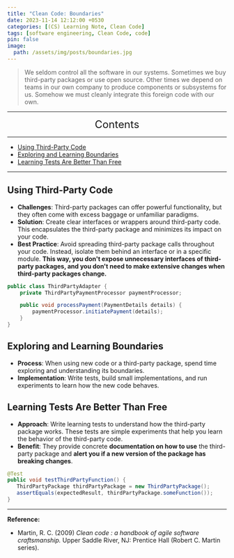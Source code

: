 ```yaml
---
title: "Clean Code: Boundaries"
date: 2023-11-14 12:12:00 +0530
categories: [(CS) Learning Note, Clean Code]
tags: [software engineering, Clean Code, code]
pin: false
image:
  path: /assets/img/posts/boundaries.jpg
---
```


>We seldom control all the software in our systems. Sometimes we buy third-party packages or use open source. Other times we depend on teams in our own company to produce components or subsystems for us. Somehow we must cleanly integrate this foreign code with our own.

---
<center><font size='5'> Contents </font></center>

---

<!-- TOC -->
  * [Using Third-Party Code](#using-third-party-code)
  * [Exploring and Learning Boundaries](#exploring-and-learning-boundaries)
  * [Learning Tests Are Better Than Free](#learning-tests-are-better-than-free)
<!-- TOC -->

---

## Using Third-Party Code

- **Challenges**: Third-party packages can offer powerful functionality, but they often come with excess baggage or unfamiliar paradigms.
- **Solution**: Create clear interfaces or wrappers around third-party code. This encapsulates the third-party package and minimizes its impact on your code. 
- **Best Practice**: Avoid spreading third-party package calls throughout your code. Instead, isolate them behind an interface or in a specific module. **This way, you don't expose unnecessary interfaces of third-party packages, and you don't need to make extensive changes when third-party packages change.**

```java
public class ThirdPartyAdapter {
    private ThirdPartyPaymentProcessor paymentProcessor;

    public void processPayment(PaymentDetails details) {
        paymentProcessor.initiatePayment(details);
    }
}
```

## Exploring and Learning Boundaries

- **Process**: When using new code or a third-party package, spend time exploring and understanding its boundaries.
- **Implementation**: Write tests, build small implementations, and run experiments to learn how the new code behaves.

## Learning Tests Are Better Than Free

- **Approach**: Write learning tests to understand how the third-party package works. These tests are simple experiments that help you learn the behavior of the third-party code.
- **Benefit**: They provide concrete **documentation on how to use** the third-party package and **alert you if a new version of the package has breaking changes**.

```java
@Test
public void testThirdPartyFunction() {
   ThirdPartyPackage thirdPartyPackage = new ThirdPartyPackage();
   assertEquals(expectedResult, thirdPartyPackage.someFunction());
}
```

---

**Reference:**

- Martin, R. C. (2009) _Clean code : a handbook of agile software craftsmanship._ Upper Saddle River, NJ: Prentice Hall (Robert C. Martin series).
